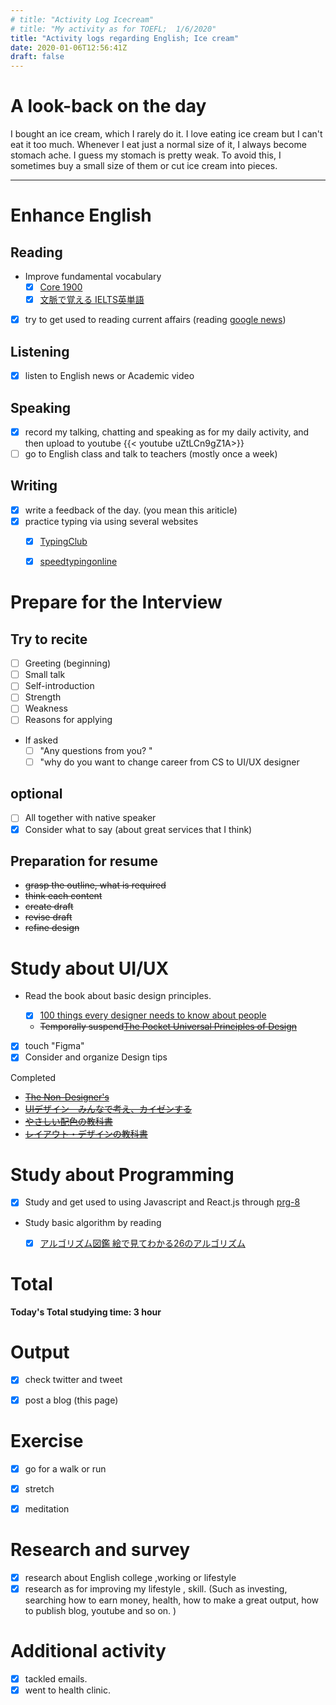 ```yaml
---
# title: "Activity Log Icecream"
# title: "My activity as for TOEFL;  1/6/2020"
title: "Activity logs regarding English; Ice cream"
date: 2020-01-06T12:56:41Z
draft: false
---
```


# A look-back on the day

I bought an ice cream, which I rarely do it. I love eating ice cream but I can't eat it too much. Whenever I eat just a normal size of it, I always become stomach ache. I guess my stomach is pretty weak. To avoid this, I sometimes buy a small size of them or cut ice cream into pieces.














---



# Enhance English

## Reading

- Improve fundamental vocabulary
  - [x] [Core 1900](https://www.amazon.co.jp/dp/4862900747/)
  - [x] [文脈で覚える IELTS英単語 ](https://www.amazon.co.jp/dp/4887246226/)
- [x] try to get used to reading current affairs (reading [google news](https://news.google.com/))

## Listening

- [x] listen to English news or Academic video 

## Speaking

- [x] record my talking, chatting and speaking as for my daily activity, and then upload to youtube
  {{< youtube uZtLCn9gZ1A>}}
- [ ] go to English class and talk to teachers (mostly once a week)

## Writing

- [x] write a feedback of the day. (you mean this ariticle)
- [x] practice typing via using several websites
  - [x] [TypingClub](https://www.typingclub.com)
  - [x] [speedtypingonline](https://www.speedtypingonline.com/games/type-the-alphabet.php)


# Prepare for the Interview

## Try to recite

- [ ] Greeting (beginning)
- [ ] Small talk
- [ ] Self-introduction
- [ ] Strength
- [ ] Weakness
- [ ] Reasons for applying
- If asked
  - [ ] "Any questions from you? "
  - [ ] "why do you want to change career from CS to UI/UX designer

## optional

- [ ] All together with native speaker
- [x] Consider what to say (about great services that I think)

## Preparation for resume

  -  ~~grasp the outline, what is required~~
  -  ~~think each content~~
  -  ~~create draft~~
  -  ~~revise draft~~
  -  ~~refine design~~



# Study about UI/UX

- Read the book about basic design principles.

  - [x] [100 things every designer needs to know about people](https://www.amazon.com/dp/4873115574)
  - ~~Temporally suspend[The Pocket Universal Principles of Design](https://www.amazon.com/dp/1631590405/)~~
- [x] touch "Figma"
- [x] Consider and organize Design tips

Completed

- ~~[The Non-Designer's](https://www.amazon.com/dp/0133966151/)~~
- ~~[UIデザイン　みんなで考え、カイゼンする](https://www.amazon.co.jp/dp/B07PQF8TBW/)~~
- ~~[やさしい配色の教科書](https://www.amazon.co.jp/dp/4844367714/)~~
- ~~[レイアウト・デザインの教科書](https://www.amazon.co.jp/dp/B07NYN1681/)~~

# Study about Programming

- [x] Study and get used to using Javascript and React.js through [prg-8](https://prog-8.com/) 
- Study basic algorithm by reading
  - [x] [アルゴリズム図鑑 絵で見てわかる26のアルゴリズム](https://www.amazon.co.jp/gp/product/4798149772/)


# Total

**Today's Total studying time:   3  hour**



# Output

- [x] check twitter and tweet

- [x] post a blog (this page)

  

# Exercise

- [x] go for a walk or run

- [x] stretch

- [x] meditation

  


# Research and survey

- [x] research about English college ,working or lifestyle
- [x] research as for improving my lifestyle , skill. (Such as investing, searching how to earn money, health, how to make a great output, how to publish blog, youtube and so on. )

# Additional activity

- [x] tackled emails.
- [x] went to health clinic.